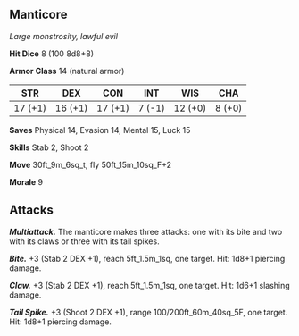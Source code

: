 ## Manticore

*Large monstrosity, lawful evil*

**Hit Dice** 8 (100 8d8+8)

**Armor Class** 14 (natural armor)

| STR     | DEX     | CON     | INT     | WIS     | CHA     |
|---------|---------|---------|---------|---------|---------|
| 17 (+1) | 16 (+1) | 17 (+1) |  7 (-1) | 12 (+0) |  8 (+0) |

**Saves** Physical 14, Evasion 14, Mental 15, Luck 15

**Skills** Stab 2, Shoot 2

**Move** 30ft_9m_6sq_t, fly 50ft_15m_10sq_F+2

**Morale** 9

## Attacks

***Multiattack.*** The manticore makes three attacks: one with its bite and two with its claws or three with its tail spikes.

***Bite.*** +3 (Stab 2 DEX +1), reach 5ft_1.5m_1sq, one target. Hit: 1d8+1 piercing damage.

***Claw.*** +3 (Stab 2 DEX +1), reach 5ft_1.5m_1sq, one target. Hit: 1d6+1 slashing damage.

***Tail Spike.*** +3 (Shoot 2 DEX +1), range 100/200ft_60m_40sq_5F, one target. Hit: 1d8+1 piercing damage.

